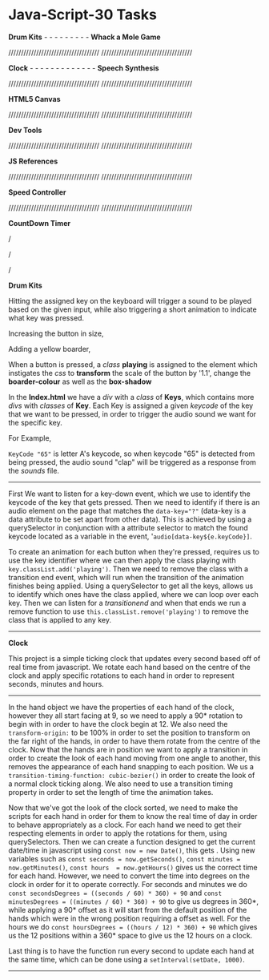 # Java-Script-30 Tasks

**Drum Kits** - - - - - - - - - **Whack a Mole Game**

//////////////////////////////////// ////////////////////////////////////

**Clock** - - - - - - - - - - - - - **Speech Synthesis**

//////////////////////////////////// ////////////////////////////////////

**HTML5 Canvas**

//////////////////////////////////// ////////////////////////////////////

**Dev Tools**

//////////////////////////////////// ////////////////////////////////////

**JS References**

//////////////////////////////////// ////////////////////////////////////

**Speed Controller**

//////////////////////////////////// ////////////////////////////////////

**CountDown Timer**

/

/

/

**Drum Kits**

Hitting the assigned key on the keyboard will trigger a sound to be played based
on the given input, while also triggering a short animation to indicate what key
was pressed.

Increasing the button in size,

Adding a yellow boarder,

When a button is pressed, a *class* **playing** is assigned to the element which
instigates the *css* to **transform** the scale of the button by '1.1', change the
**boarder-colour** as well as the **box-shadow**

In the **Index.html** we have a *div* with a *class* of **Keys**, which contains
more *divs* with *classes* of **Key**. Each Key is assigned a given *keycode*
of the key that we want to be pressed, in order to trigger the audio sound we want for
the specific key.

For Example, 

`KeyCode "65"` is letter A's keycode, so when keycode "65" is detected from being pressed,
the audio sound "clap" will be triggered as a response from the *sounds* file.
               
----
First We want to listen for a key-down event, which we use to identify the keycode of the
key that gets pressed. Then we need to identify if there is an audio element on the page that
matches the `data-key="?"` (data-key is a data attribute to be set apart from other data).
This is achieved by using a querySelector in conjunction with a attribute selector to 
match the found keycode located as a variable in the event, '`audio[data-key${e.keyCode}]`.
           

To create an animation for each button when they're pressed, requires us to use the key
identifier where we can then apply the class playing with `key.classList.add('playing')`.
Then we need to remove the class with a transition end event, which will run when the
transition of the animation finishes being applied. Using a querySelector to get all the keys,
allows us to identify which ones have the class applied, where we can loop over each key.
Then we can listen for a *transitionend* and when that ends we run a remove function to
use `this.classList.remove('playing')` to remove the class that is applied to any key.

----

**Clock**

This project is a simple ticking clock that updates every second based off of real time from
javascript. We rotate each hand based on the centre of the clock and apply specific rotations
to each hand in order to represent seconds, minutes and hours.

----
In the hand object we have the properties of each hand of the clock, however they all start 
facing at 9, so we need to apply a 90* rotation to begin with in order to have the clock begin
at 12. We also need the `transform-origin:` to be 100% in order to set the position to transform
on the far right of the hands, in order to have them rotate from the centre of the clock.
Now that the hands are in position we want to apply a transition in order to create the look
of each hand moving from one angle to another, this removes the appearance of each hand snapping
to each position. We us a `transition-timing-function: cubic-bezier()` in order to create the
look of a normal clock ticking along. We also need to use a transition timing property in order
to set the length of time the animation takes.

Now that we've got the look of the clock sorted, we need to make the scripts for each hand in
order for them to know the real time of day in order to behave appropriately as a clock.
For each hand we need to get their respecting elements in order to apply the rotations for them,
using querySelectors. Then we can create a function designed to get the current date/time in
javascript using `const now = new Date()`, this gets . Using new variables such as 
`const seconds = now.getSeconds()`, `const minutes = now.getMinutes()`, `const hours 
= now.getHours()` gives us the correct time for each hand. However, we need to convert the time
into degrees on the clock in order for it to operate correctly. For seconds and minutes
we do `const secondsDegrees = ((seconds / 60) * 360) + 90` and
`const minutesDegrees = ((minutes / 60) * 360) + 90` to give us degrees in 360*, while
applying a 90* offset as it will start from the default position of the hands which were in the
wrong position requiring a offset as well. For the hours we do 
`const hoursDegrees = ((hours / 12) * 360) + 90` which gives us the 12 positions within a 360*
space to give us the 12 hours on a clock.

Last thing is to have the function run every second to update each hand at the same time, which
can be done using a `setInterval(setDate, 1000)`.

----
